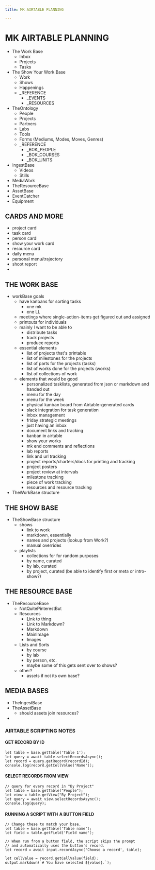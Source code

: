 ```yaml
---
title: MK AIRTABLE PLANNING

---
```


# MK AIRTABLE PLANNING


- The Work Base
    - Inbox
    - Projects
    - Tasks
- The Show Your Work Base
    - Work
    - Shows
    - Happenings
    - _REFERENCE
        - _EVENTS
        - _RESOURCES
- TheOntology
    - People
    - Projects
    - Partners
    - Labs
    - Tools
    - Forms (Mediums, Modes, Moves, Genres)
    - _REFERENCE
        - _BOK_PEOPLE
        - _BOK_COURSES
        - _BOK_UNITS
- IngestBase
    - Videos
    - Stills
- MediaWork
- TheResourceBase
- AssetBase
- EventCatcher
- Equipment



## CARDS AND MORE

* project card
* task card
* person card
* show your work card
* resource card
* daily menu
* personal menu/trajectory
* shoot report
* 


## THE WORK BASE

- workBase goals
    - have kanbans for sorting tasks
        - one mk
        - one LL
    - meetings where single-action-items get figured out and assigned
    - printouts for individuals
    - mainly I want to be able to 
        - distribute tasks
        - track projects
        - produce reports
    - essential elements
        - list of projects that's printable
        - list of milestones for the projects
        - list of parts for the projects (tasks)
        - list of works done for the projects (works)
        - list of collections of work
    - elements that would be good
        - personalized tasklists, generated from json or markdown and handed out
        - menu for the day
        - menu for the week
        - physical kanban board from Airtable-generated cards
        - slack integration for task generation
        - inbox management
        - friday strategic meetings
        - just having an inbox
        - document links and tracking
        - kanban in airtable
        - show your works
        - mk end comments and reflections
        - lab reports
        - link and url tracking
        - project reports/charters/docs for printing and tracking
        - project posters
        - project review at intervals
        - milestone tracking
        - piece of work tracking
        - resources and resource tracking
- TheWorkBase structure




## THE SHOW BASE

- TheShowBase structure
    - shows
        - link to work
        - markdown, essentially
        - names and projects (lookup from Work?)
        - manual overrides
    - playlists
        - collections for for random purposes
        - by name, curated
        - by lab, curated
        - by project, curated (be able to identify first or meta or intro-show?)


## THE RESOURCE BASE

- TheResourceBase
    - NotQuitePinterestBut
    - Resources
        - Link to thing
        - Link to Markdown?
        - Markdown
        - MainImage
        - Images
    - Lists and Sorts
        - by course
        - by lab
        - by person, etc.
        - maybe some of this gets sent over to shows?
    - other?
        - assets if not its own base?

## MEDIA BASES

- TheIngestBase
- TheAssetBase
    - should assets join resources?
- 


### AIRTABLE SCRIPTING NOTES

#### GET RECORD BY ID
```
let table = base.getTable('Table 1');
let query = await table.selectRecordsAsync();
let record = query.getRecord(recordId);
console.log(record.getCellValue('Name'));
```
#### SELECT RECORDS FROM VIEW
```
// query for every record in "By Project"
let table = base.getTable("People");
let view = table.getView("By Project");
let query = await view.selectRecordsAsync();
console.log(query);

```
#### RUNNING A SCRIPT WITH A BUTTON FIELD
```
// Change these to match your base.
let table = base.getTable('Table name');
let field = table.getField('Field name');

// When run from a button field, the script skips the prompt
// and automatically uses the button's record.
let record = await input.recordAsync('Choose a record', table);

let cellValue = record.getCellValue(field);
output.markdown(`# You have selected ${value}.`);
```
